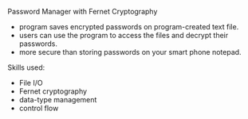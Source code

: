 Password Manager with Fernet Cryptography
- program saves encrypted passwords on program-created text file.
- users can use the program to access the files and decrypt their passwords.
- more secure than storing passwords on your smart phone notepad.

Skills used:
- File I/O
- Fernet cryptography
- data-type management
- control flow
